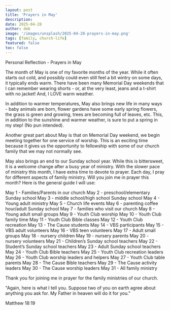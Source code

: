 ```yaml
---
layout: post
title: 'Prayers in May'
description:
date: 2025-04-28
author: deb
image: '/images/unsplash/2025-04-28-prayers-in-may.png'
tags: [family, church-life]
featured: false
toc: false
---
```


Personal Reflection - Prayers in May

The month of May is one of my favorite months of the year. While it often starts out cold, and possibly could even still feel a bit wintry on some days, it typically ends warm. There have been many Memorial Day weekends that I can remember wearing shorts - or, at the very least, jeans and a t-shirt with no jacket! And, I LOVE warm weather. 

In addition to warmer temperatures, May also brings new life in many ways - baby animals are born, flower gardens have some early spring flowers, the grass is green and growing, trees are becoming full of leaves, etc. This, in addition to the sunshine and warmer weather, is sure to put a spring in my step! (No pun intended). 

Another great part about May is that on Memorial Day weekend, we begin meeting together for one service of worship. This is an exciting time because it gives us the opportunity to fellowship with some of our church family that we may not normally see. 

May also brings an end to our Sunday school year. While this is bittersweet, it is a welcome change after a busy year of ministry. With the slower pace of ministry this month, I have extra time to devote to prayer. Each day, I pray for different aspects of family ministry.  Will you join me in prayer this month? Here is the general guide I will use:

May 1 - Families/Parents in our church
May 2 - preschool/elementary Sunday school
May 3 - middle school/high school Sunday school
May 4 - Young adult ministry
May 5 - Church life events
May 6 - parenting coffee hour/adult Sunday school
May 7 - families who visit our church
May 8 - Young adult small groups
May 9 - Youth Club worship
May 10 - Youth Club family time
May 11 - Youth Club Bible classes
May 12 - Youth Club recreation
May 13 - The Cause students
May 14 - VBS participants
May 15 - VBS adult volunteers
May 16 - VBS teen volunteers
May 17 - Adult small groups
May 18 - nursery children
May 19 - nursery parents
May 20 - nursery volunteers
May 21 - Children’s Sunday school teachers
May 22 - Student’s Sunday school teachers
May 23 - Adult Sunday school teachers
May 24 - Youth Club Bible teachers
May 25 - Youth Club recreation leaders
May 26 - Youth Club worship leaders and helpers
May 27 - Youth Club table parents
May 28 - The Cause Bible teachers
May 29 - The Cause activity leaders
May 30 - The Cause worship leaders
May 31 - All family ministry

Thank you for joining me in prayer for the family ministries of our church. 

"Again, here is what I tell you. Suppose two of you on earth agree about anything you ask for. My Father in heaven will do it for you."

Matthew 18:19
